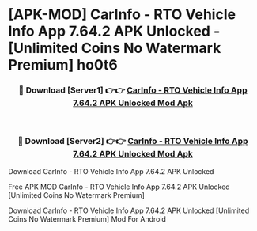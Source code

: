 # [APK-MOD] CarInfo - RTO Vehicle Info App 7.64.2 APK Unlocked - [Unlimited Coins No Watermark Premium] ho0t6



<div align="center">
<h3>🔴 Download [Server1] 👉👉 <a href="https://momento.my/?title=CarInfo_-_RTO_Vehicle_Info_App_7.64.2_APK_Unlocked">CarInfo - RTO Vehicle Info App 7.64.2 APK Unlocked Mod Apk</a></h3><br>

<h3>🔴 Download [Server2] 👉👉 <a href="https://momento.my/?title=CarInfo_-_RTO_Vehicle_Info_App_7.64.2_APK_Unlocked">CarInfo - RTO Vehicle Info App 7.64.2 APK Unlocked Mod Apk</a></h3>
</div>



Download CarInfo - RTO Vehicle Info App 7.64.2 APK Unlocked 

Free APK MOD CarInfo - RTO Vehicle Info App 7.64.2 APK Unlocked [Unlimited Coins No Watermark Premium]

Download CarInfo - RTO Vehicle Info App 7.64.2 APK Unlocked [Unlimited Coins No Watermark Premium] Mod For Android
